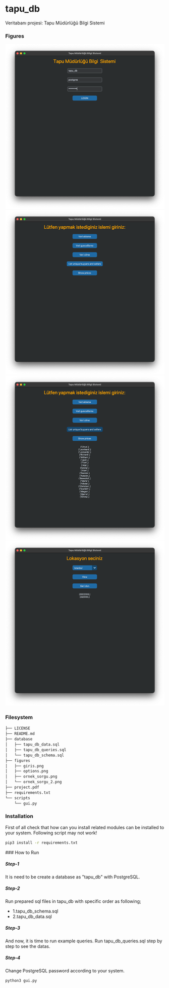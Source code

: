 # tapu_db
Veritabanı projesi: Tapu Müdürlüğü Bilgi Sistemi

### Figures
![giris](figures/giris.png)
![options](figures/options.png)
![ornek_sorgu](figures/ornek_sorgu.png)
![ornek_sorgu_2](figures/ornek_sorgu_2.png)

### Filesystem
```bash
├── LICENSE
├── README.md
├── database
│   ├── tapu_db_data.sql
│   ├── tapu_db_queries.sql
│   └── tapu_db_schema.sql
├── figures
│   ├── giris.png
│   ├── options.png
│   ├── ornek_sorgu.png
│   └── ornek_sorgu_2.png
├── project.pdf
├── requirements.txt
└── scripts
    └── gui.py
```

### Installation
First of all check that how can you install related modules can be installed to your system.
Following script may not work!

```bash
pip3 install -r requirements.txt
```

### How to Run

##### Step-1
It is need to be create a database as "tapu_db" with PostgreSQL.

##### Step-2
Run prepared sql files in tapu_db with specific order as following;

- 1.tapu_db_schema.sql
- 2.tapu_db_data.sql

##### Step-3
And now, it is time to run example queries.
Run tapu_db_queries.sql step by step to see the datas.

##### Step-4
Change PostgreSQL password according to your system.

```bash
python3 gui.py
```